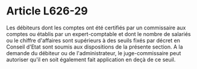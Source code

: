 # Article L626-29

Les débiteurs dont les comptes ont été certifiés par un commissaire aux comptes ou établis par un expert-comptable et dont le nombre de salariés ou le chiffre d'affaires sont supérieurs à des seuils fixés par décret en Conseil d'Etat sont soumis aux dispositions de la présente section.   A la demande du débiteur ou de l'administrateur, le juge-commissaire peut autoriser qu'il en soit également fait application en deçà de ce seuil.